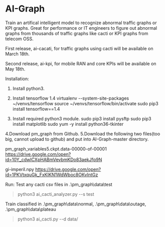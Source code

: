 # AI-Graph
Train an artifical intelligent model to recognize abnormal traffic graphs or KPI graphs. Great for performance or IT engineers to figure out abnormal graphs from thousands of traffic graphs like cacti or KPI graphs from telecom OSS.

First release, ai-cacati, for traffic graphs using cacti will be available on March 18th.

Second release, ai-kpi, for mobile RAN and core KPIs will be available on May 18th.

Installation:
1. Install python3.

2. Install tensorflow 1.4
virtualenv --system-site-packages ~/venvs/tensorflow
source ~/venvs/tensorflow/bin/activate
sudo pip3 install tensorflow==1.4

3. Install required python3 module.
sudo pip3 install pysftp
sudo pip3 install matplotlib
sudo yum -y install python36-tkinter

4.Download pm_graph from Github.
5.Download the following two files(too big, cannot upload to github) and put into AI-Graph-master directory.

pm_graph_variables5.ckpt.data-00000-of-00001
https://drive.google.com/open?id=10Y_cdwICXpHABmVevbmKDo83aekJfp9N

gi-imperil.npy
https://drive.google.com/open?id=1PKVtxquGk_FxKIKN1WdWboc8OKvIntGz

Run:
Test any cacti csv files in .\pm_graph\data\test
>python3 ai_cacti_analyzer.py --s test

Train classified in .\pm_graph\data\normal, .\pm_graph\data\outage, .\pm_graph\data\plateau
>python3 ai_cacti.py --d data/

